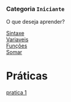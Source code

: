 ### Categoria `Iniciante`

O que deseja aprender?

[Sintaxe](/Csharp/Iniciante/Sintaxe/HomeSintaxe.md)<br>
[Variaveis](/Csharp/Iniciante/Basico/Conteudos/Variaveis.md)<br>
[Funções](/Csharp/Iniciante/Basico/Conteudos/funcoes.md)<br>
[Somar](/Csharp/Iniciante/Basico/Conteudos/somas.md)<br>

# Práticas

[pratica 1](Csharp/Iniciante/Basico/Pratica/Pratica1.md)